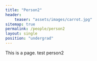```yaml
---
title: "Person2"
header:
    teaser: "assets/images/carrot.jpg"
sitemap: true
permalink: /people/person2
layout: single
position: "undergrad"
---
```



This is a page. test person2